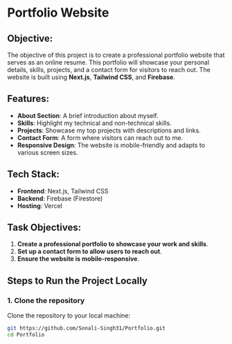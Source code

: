 # Portfolio Website

## Objective:
The objective of this project is to create a professional portfolio website that serves as an online resume. This portfolio will showcase your personal details, skills, projects, and a contact form for visitors to reach out. The website is built using **Next.js**, **Tailwind CSS**, and **Firebase**.

## Features:
- **About Section**: A brief introduction about myself.
- **Skills**: Highlight my technical and non-technical skills.
- **Projects**: Showcase my top projects with descriptions and links.
- **Contact Form**: A form where visitors can reach out to me.
- **Responsive Design**: The website is mobile-friendly and adapts to various screen sizes.

## Tech Stack:
- **Frontend**: Next.js, Tailwind CSS
- **Backend**: Firebase (Firestore)
- **Hosting**: Vercel

## Task Objectives:
1. **Create a professional portfolio to showcase your work and skills**.
2. **Set up a contact form to allow users to reach out**.
3. **Ensure the website is mobile-responsive**.

## Steps to Run the Project Locally

### 1. Clone the repository
Clone the repository to your local machine:

```bash
git https://github.com/Sonali-Singh31/Portfolio.git
cd Portfolio
